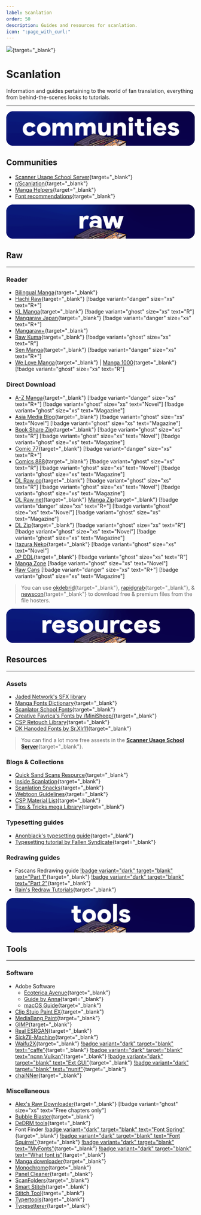 ```yaml
---
label: Scanlation
order: 50
description: Guides and resources for scanlation.
icon: ":page_with_curl:"
---
```

![](https://cdn.apollo.moe/img/scan.png){target="_blank"}
# Scanlation
Information and guides pertaining to the world of fan translation, everything from behind-the-scenes looks to tutorials.
___

![](/static/banner/comms.png)
## Communities
- [Scanner Usage School Server](https://discord.com/invite/NCzxVB9){target="_blank"}
- [r/Scanlation](https://www.reddit.com/r/Scanlation/){target="_blank"}
- [Manga Helpers](https://mangahelpers.com/){target="_blank"}
- [Font recommendations](https://discord.gg/kgZ4MXgzpx){target="_blank"}

![](/static/banner/raw.png)
## Raw
___
### Reader
- [Bilingual Manga](https://bilingualmanga.net/){target="_blank"}
- [Hachi Raw](https://hachiraw.com/){target="_blank"} [!badge variant="danger" size="xs" text="R+"]
- [KL Manga](https://klmanga.com/){target="_blank"} [!badge variant="ghost" size="xs" text="R"]
- [Mangaraw Japan](https://mangaraw.to/){target="_blank"} [!badge variant="danger" size="xs" text="R+"]
- [Mangaraw+](https://mangarawplus.co/){target="_blank"}
- [Raw Kuma](https://rawkuma.com/){target="_blank"} [!badge variant="ghost" size="xs" text="R"]
- [Sen Manga](https://raw.senmanga.com/ ){target="_blank"} [!badge variant="danger" size="xs" text="R+"]
- [We Love Manga](https://welovemanga.one/){target="_blank"} | [Manga 1000](https://manga1000.top/){target="_blank"} [!badge variant="ghost" size="xs" text="R"]

### Direct Download
- [A-Z Manga](https://www.a-zmanga.net/){target="_blank"} [!badge variant="danger" size="xs" text="R+"]  [!badge variant="ghost" size="xs" text="Novel"] [!badge variant="ghost" size="xs" text="Magazine"]
- [Asia Media Blog](https://asiamediablog.com/media/comic/manga/){target="_blank"}  [!badge variant="ghost" size="xs" text="Novel"] [!badge variant="ghost" size="xs" text="Magazine"]
- [Book Share Zip](https://bszip.com/){target="_blank"} [!badge variant="ghost" size="xs" text="R"]  [!badge variant="ghost" size="xs" text="Novel"]  [!badge variant="ghost" size="xs" text="Magazine"]
- [Comic 77](https://comic77.com/ ){target="_blank"} [!badge variant="danger" size="xs" text="R+"]
- [Comics 888](https://comics888.com/){target="_blank"} [!badge variant="ghost" size="xs" text="R"]  [!badge variant="ghost" size="xs" text="Novel"] [!badge variant="ghost" size="xs" text="Magazine"]
- [DL Raw co](https://dl-raw.co/){target="_blank"} [!badge variant="ghost" size="xs" text="R"]  [!badge variant="ghost" size="xs" text="Novel"] [!badge variant="ghost" size="xs" text="Magazine"]
- [DL Raw net](https://dlraw.net/category/raw-manga/){target="_blank"}  [Manga Zip](https://manga-zip.info/category/raw-manga/){target="_blank"} [!badge variant="danger" size="xs" text="R+"]  [!badge variant="ghost" size="xs" text="Novel"] [!badge variant="ghost" size="xs" text="Magazine"]
- [DL Zip](https://dl-zip.com/){target="_blank"} [!badge variant="ghost" size="xs" text="R"]  [!badge variant="ghost" size="xs" text="Novel"] [!badge variant="ghost" size="xs" text="Magazine"]
- [Itazura Neko](https://djtguide.github.io/library/manga/subete){target="_blank"}  [!badge variant="ghost" size="xs" text="Novel"]
- [JP DDL](https://jpddl.com/manga){target="_blank"} [!badge variant="ghost" size="xs" text="R"]
- [Manga Zone](http://www.manga-zone.org/)  [!badge variant="ghost" size="xs" text="Novel"]
- [Raw Cans](http://raw-cans.net/) [!badge variant="danger" size="xs" text="R+"]  [!badge variant="ghost" size="xs" text="Magazine"]

> You can use [okdebrid](https://okdebrid.com/){target="_blank"}, [rapidgrab](https://rapidgrab.pl/){target="_blank"}, & [newscon](https://www.newscon.net/d/){target="_blank"} to download free & premium files from the file hosters.

![](/static/banner/res.png)
## Resources
___

### Assets
- [Jaded Network's SFX library](http://thejadednetwork.com/sfx/)
- [Manga Fonts Dictionary](https://mangafonts.carrd.co/){target="_blank"}
- [Scanlator School Fonts](https://drive.google.com/drive/folders/1hPV4o8fmxY2Ab9tXi84l0vVOUQEgFIbU){target="_blank"}
- [Creative Favrica's Fonts by /MiniSheep/](https://drive.google.com/drive/folders/1WLt0y72LtqpdGK-EhQP3DV3_T_vxSvaP){target="_blank"}
- [CSP Retouch Library](https://docs.google.com/spreadsheets/d/1mqIqqSoddaZYu3NhCfIXJ9PzPbCLBOe1Y6mD_7s3we4/edit#gid=2085357266){target="_blank"}
- [DK Hanoded Fonts by Sr.Xlr11](https://drive.google.com/drive/folders/1TQTA1FGU_Ow6WDb3fv8-1mTRF_v_NzHh){target="_blank"}

> You can find a lot more free assests in the [**Scanner Usage School Server**](https://discord.com/invite/NCzxVB9){target="_blank"}.

### Blogs & Collections
- [Quick Sand Scans Resource](https://quicksandscans.wordpress.com/resources/){target="_blank"}
- [Inside Scanlation](https://www.insidescanlation.com/backgrounds/index.html){target="_blank"}
- [Scanlation Snacks](https://scanlationsnacks.wordpress.com/){target="_blank"}
- [Webtoon Guidelines](https://github.com/ricafolio/awesome-webtoon-guidelines){target="_blank"}
- [CSP Material List](https://cspmasterlist.carrd.co/){target="_blank"}
- [Tips & Tricks mega Library](https://well-zinc-cd5.notion.site/Tips-Tricks-mega-Library-586dbc3ed4bc482285180ee4aac92d92){target="_blank"}

### Typesetting guides

- [Anonblack's typesetting guide](https://mangadex.org/title/08e1f85a-bb12-4fe4-aec5-0d7a80b3a261/anonblack-s-typesetting-guide){target="_blank"}
- [Typesetting tutorial by Fallen Syndicate](https://coloredmanga.com/rhss-comprehensive-typesetting-guide-re-hosted-version-from-fallen-syndicates-rehost/){target="_blank"}

### Redrawing guides
- Fascans Redrawing guide [!badge variant="dark" target="blank" text="Part 1"](https://fascans.com/featured/basic-redrawing-tutorials-part-1-using-clone-stamp-tool-effectively/){target="_blank"}  [!badge variant="dark" target="blank" text="Part 2"](https://fascans.com/position/redrawer/basic-redrawing-tutorials-part-2-dealing-with-linesspeed-lines/){target="_blank"}
- [Rain's Redraw Tutorials](https://web.archive.org/web/20140814131939/http://www.redhawkscans.com/showthread.php?7057-Rain-s-Redraw-Tutorials&p=112119&viewfull=1#post112119){target="_blank"}


![](/static/banner/tools.png)
## Tools
___
### Software
- Adobe Software
	- [Ecoterica Avenue](https://rentry.org/adobesoftware){target="_blank"}
	- [Guide by Anna](https://docs.google.com/document/d/17PheyyF9dm7YYjaTZ9JAAY3hhdeIQ7sJ4sylTG9_6xI/edit){target="_blank"}
	- [macOS Guide](https://telegra.ph/MacOS-Adobe-CC-Guide-11-29){target="_blank"}
- [Clip Stuio Paint EX](https://www.clipstudio.net/en/function_ex/){target="_blank"}
- [MediaBang Paint](https://medibangpaint.com/en/){target="_blank"}
- [GIMP](https://www.gimp.org/){target="_blank"}
- [Real ESRGAN](https://github.com/xinntao/Real-ESRGAN){target="_blank"}
- [SickZil-Machine](https://github.com/KUR-creative/SickZil-Machine){target="_blank"}
- [Waifu2X](https://github.com/nagadomi/waifu2x){target="_blank"} [!badge variant="dark" target="blank" text="caffe"](https://github.com/lltcggie/waifu2x-caffe){target="_blank"} [!badge variant="dark" target="blank" text="ncnn Vulkan"](https://github.com/nihui/waifu2x-ncnn-vulkan){target="_blank"} [!badge variant="dark" target="blank" text="Ext GUI"](https://github.com/AaronFeng753/Waifu2x-Extension-GUI){target="_blank"} [!badge variant="dark" target="blank" text="nunif"](https://github.com/nagadomi/nunif){target="_blank"}
- [chaiNNer](https://github.com/chaiNNer-org/chaiNNer){target="_blank"}


### Miscellaneous 
- [Alex's Raw Downloader](https://raws.alexeliot.xyz/){target="_blank"}  [!badge variant="ghost" size="xs" text="Free chapters only"]
- [Bubble Blaster](https://github.com/Aeonss/BubbleBlaster){target="_blank"}
- [DeDRM tools](https://github.com/noDRM/DeDRM_tools){target="_blank"}
- Font Finder [!badge variant="dark" target="blank" text="Font Spring"](https://www.fontspring.com/matcherator){target="_blank"} [!badge variant="dark" target="blank" text="Font Squirrel"](https://www.fontsquirrel.com/matcherator){target="_blank"} [!badge variant="dark" target="blank" text="MyFonts"](https://www.myfonts.com/pages/whatthefont){target="_blank"}  [!badge variant="dark" target="blank" text="What font is"](https://www.whatfontis.com/){target="_blank"}
- [Manga downloader](https://github.com/xuzhengyi1995/Manga_downloader){target="_blank"}
- [Monochrome](https://github.com/MonochromeCMS/monochrome){target="_blank"}
- [Panel Cleaner](https://github.com/VoxelCubes/PanelCleaner){target="_blank"}
- [ScanFolders](https://github.com/Fris44/ScanFolders){target="_blank"}
- [Smart Stitch](https://github.com/MechTechnology/SmartStitch){target="_blank"}
- [Stitch Tool](https://github.com/Aeonss/StitchTool){target="_blank"}
- [Typertools](https://swirt.github.io/typertools/){target="_blank"}
- [Typesetter*er*](https://illuminati-manga.com/illiteracy/typesetterer/){target="_blank"}